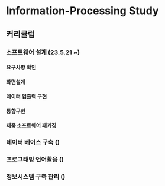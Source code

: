 # Information-Processing Study

## 커리큘럼

### 소프트웨어 설계 (23.5.21 ~)

#### 요구사항 확인

#### 화면설계

#### 데이터 입출력 구현

#### 통합구현

#### 제품 소프트웨어 패키징

### 데이터 베이스 구축 ()

### 프로그래밍 언어활용 ()

### 정보시스템 구축 관리 ()
